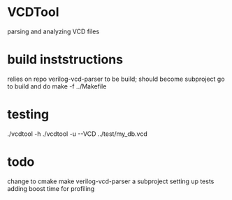 # VCDTool
parsing and analyzing VCD files

# build inststructions
relies on repo verilog-vcd-parser to be build; should become subproject
go to build and do 
    make -f ../Makefile

# testing
./vcdtool -h
./vcdtool -u --VCD ../test/my_db.vcd

# todo
change to cmake
make verilog-vcd-parser a subproject
setting up tests
adding boost time for profiling